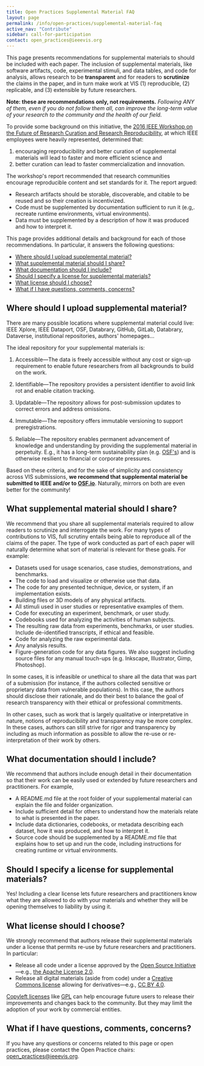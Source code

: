 ```yaml
---
title: Open Practices Supplemental Material FAQ
layout: page
permalink: /info/open-practices/supplemental-material-faq
active_nav: "Contribute"
sidebar: call-for-participation
contact: open_practices@ieeevis.org
---
```


This page presents recommendations for supplemental materials to should be included with each paper. The inclusion of supplemental materials, like software artifacts, code, experimental stimuli, and data tables, and code for analysis, allows research to be **transparent** and for readers to **scrutinize** the claims in the paper, and in turn make work at VIS (1) reproducible, (2) replicable, and (3) extensible by future researchers. 

 **Note: these are recommendations only, not requirements.** _Following ANY of them, even if you do not follow them all, can improve the long-term value of your research to the community and the health of our field._
 
To provide some background on this initiative, the [2016 IEEE Workshop on the Future of Research Curation and Research Reproducibility](https://www.ieee.org/content/dam/ieee-org/ieee/web/org/ieee_reproducibility_workshop_report_final.pdf), at which IEEE employees were heavily represented, determined that:

1. encouraging reproducibility and better curation of supplemental materials will lead to faster and more efficient science and 
2. better curation can lead to faster commercialization and innovation.

The workshop's report recommended that  research communities encourage reproducible content and set standards for it. The report argued:

* Research artifacts should be storable, discoverable, and citable to be reused and so their creation is incentivized.
* Code must be supplemented by documentation sufficient to run it (e.g,. recreate runtime environments, virtual environments).
* Data must be supplemented by a description of how it was produced and how to interpret it.

This page provides additional details and background for each of those recommendations. In particular, it answers the following questions:

* [Where should I upload supplemental material?](#where-should-i-upload-supplemental-material)
* [What supplemental material should I share?](#what-supplemental-material-should-i-share)
* [What documentation should I include?](#what-documentation-should-i-include)
* [Should I specify a license for supplemental materials?](#should-i-specify-a-license-for-supplemental-materials)
* [What license should I choose?](#what-license-should-i-choose)
* [What if I have questions, comments, concerns?](#what-if-i-have-questions-comments-concerns)

## Where should I upload supplemental material?

There are many possible locations where supplemental material could live: IEEE Xplore, IEEE Dataport, OSF, Databrary, GitHub, GitLab, Databrary, Dataverse, institutional repositories, authors' homepages...

The ideal repository for your supplemental materials is:

1. Accessible—The data is freely accessible without any cost or sign-up requirement to enable future researchers from all backgrounds to build on the work.

2. Identifiable—The repository provides a persistent identifier to avoid link rot and enable citation tracking.

3. Updatable—The repository allows for post-submission updates to correct errors and address omissions.

4. Immutable—The repository offers immutable versioning to support preregistrations.

5. Reliable—The repository enables permanent advancement of knowledge and understanding by providing the supplemental material in perpetuity. E.g., it has a long-term sustainability plan (e.g. [OSF's](https://help.osf.io/hc/en-us/articles/360019737894-FAQs#what-if-you-run-out-of-funding-what-happens-to-my-data)) and is otherwise resilient to financial or corporate pressures.

Based on these criteria, and for the sake of simplicity and consistency across VIS submissions, **we recommend that supplemental material be submitted to IEEE and/or to [OSF.io](https://osf.io/)**. Naturally, mirrors on both are even better for the community!

## What supplemental material should I share?

We recommend that you share all supplemental materials required to allow readers to scrutinize and interrogate the work. For many types of contributions to VIS, full scrutiny entails being able to reproduce all of the claims of the paper. The type of work conducted as part of each paper will naturally determine what sort of material is relevant for these goals. For example:

* Datasets used for usage scenarios, case studies, demonstrations, and benchmarks.
* The code to load and visualize or otherwise use that data.
* The code for any presented technique, device, or system, if an implementation exists.
* Building files or 3D models of any physical artifacts.
* All stimuli used in user studies or representative examples of them.
* Code for executing an experiment, benchmark, or user study.
* Codebooks used for analyzing the activities of human subjects.
* The resulting raw data from experiments, benchmarks, or user studies. Include de-identified transcripts, if ethical and feasible.
* Code for analyzing the raw experimental data.
* Any analysis results.
* Figure-generation code for any data figures. We also suggest including source files for any manual touch-ups (e.g. Inkscape, Illustrator, Gimp, Photoshop).

In some cases, it is infeasible or unethical to share all the data that was part of a submission (for instance, if the authors collected sensitive or proprietary data from vulnerable populations). In this case, the authors should disclose their rationale, and do their best to balance the goal of research transparency with their ethical or professional commitments.

In other cases, such as work that is largely qualitative or interpretative in nature, notions of reproducibility and transparency may be more complex. In these cases, authors can still strive for rigor and transparency by including as much information as possible to allow the re-use or re-interpretation of their work by others.

## What documentation should I include?

We recommend that authors include enough detail in their documentation so that their work can be easily used or extended by future researchers and practitioners. For example,

* A README.md file at the root folder of your supplemental material can explain the file and folder organization.
* Include sufficient detail for others to understand how the materials relate to what is presented in the paper.
* Include data dictionaries, codebooks, or metadata describing each  dataset, how it was produced, and how to interpret it.
* Source code should be supplemented by a README.md file that explains how to set up and run the code, including instructions for creating runtime or virtual environments.

## Should I specify a license for supplemental materials?

Yes! Including a clear license lets future researchers and practitioners know what they are allowed to do with your materials and whether they will be opening themselves to liability by using it.

## What license should I choose?

We strongly recommend that authors release their supplemental materials under a license that permits re-use by future researchers and practitioners. In particular:

* Release all code under a license approved by the [Open Source Initiative](https://opensource.org/licenses/category)—e.g., [the Apache License 2.0](https://opensource.org/licenses/Apache-2.0).
* Release all digital materials (aside from code) under a [Creative Commons license](https://creativecommons.org/licenses/) allowing for derivatives—e.g., [CC BY 4.0](https://creativecommons.org/licenses/by/4.0/).

[Copyleft licenses](https://www.gnu.org/licenses/copyleft.en.html) like [GPL](https://opensource.org/licenses/GPL-3.0) can help encourage future users to release their improvements and changes back to the community. But they may limit the adoption of your work by commercial entities.

## What if I have questions, comments, concerns?

If you have any questions or concerns related to this page or open practices, please contact the Open Practice chairs: open_practices@ieeevis.org.
